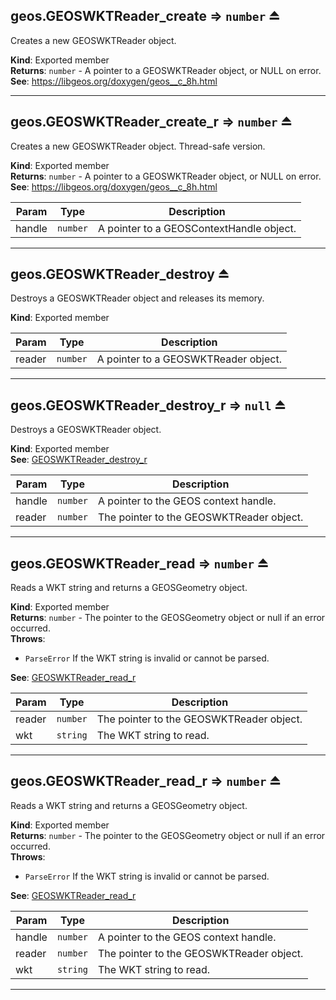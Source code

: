 <a name="exp_module_geos--geos.GEOSWKTReader_create"></a>

## geos.GEOSWKTReader\_create ⇒ <code>number</code> ⏏
Creates a new GEOSWKTReader object.

**Kind**: Exported member  
**Returns**: <code>number</code> - A pointer to a GEOSWKTReader object, or NULL on error.  
**See**: https://libgeos.org/doxygen/geos__c_8h.html  

---
<a name="exp_module_geos--geos.GEOSWKTReader_create_r"></a>

## geos.GEOSWKTReader\_create\_r ⇒ <code>number</code> ⏏
Creates a new GEOSWKTReader object. Thread-safe version.

**Kind**: Exported member  
**Returns**: <code>number</code> - A pointer to a GEOSWKTReader object, or NULL on error.  
**See**: https://libgeos.org/doxygen/geos__c_8h.html  

| Param | Type | Description |
| --- | --- | --- |
| handle | <code>number</code> | A pointer to a GEOSContextHandle object. |


---
<a name="exp_module_geos--geos.GEOSWKTReader_destroy"></a>

## geos.GEOSWKTReader\_destroy ⏏
Destroys a GEOSWKTReader object and releases its memory.

**Kind**: Exported member  

| Param | Type | Description |
| --- | --- | --- |
| reader | <code>number</code> | A pointer to a GEOSWKTReader object. |


---
<a name="exp_module_geos--geos.GEOSWKTReader_destroy_r"></a>

## geos.GEOSWKTReader\_destroy\_r ⇒ <code>null</code> ⏏
Destroys a GEOSWKTReader object.

**Kind**: Exported member  
**See**: [GEOSWKTReader_destroy_r](https://libgeos.org/doxygen/geos__c_8h.html#a0a0f7c1b9f6a9f7c3c4d1b5a7b6f9e2e)  

| Param | Type | Description |
| --- | --- | --- |
| handle | <code>number</code> | A pointer to the GEOS context handle. |
| reader | <code>number</code> | The pointer to the GEOSWKTReader object. |


---
<a name="exp_module_geos--geos.GEOSWKTReader_read"></a>

## geos.GEOSWKTReader\_read ⇒ <code>number</code> ⏏
Reads a WKT string and returns a GEOSGeometry object.

**Kind**: Exported member  
**Returns**: <code>number</code> - The pointer to the GEOSGeometry object or null if an error occurred.  
**Throws**:

- <code>ParseError</code> If the WKT string is invalid or cannot be parsed.

**See**: [GEOSWKTReader_read_r](https://libgeos.org/doxygen/geos__c_8h.html#a0a0f7c1b9f6a9f7c3c4d1b5a7b6f9e2e)  

| Param | Type | Description |
| --- | --- | --- |
| reader | <code>number</code> | The pointer to the GEOSWKTReader object. |
| wkt | <code>string</code> | The WKT string to read. |


---
<a name="exp_module_geos--geos.GEOSWKTReader_read_r"></a>

## geos.GEOSWKTReader\_read\_r ⇒ <code>number</code> ⏏
Reads a WKT string and returns a GEOSGeometry object.

**Kind**: Exported member  
**Returns**: <code>number</code> - The pointer to the GEOSGeometry object or null if an error occurred.  
**Throws**:

- <code>ParseError</code> If the WKT string is invalid or cannot be parsed.

**See**: [GEOSWKTReader_read_r](https://libgeos.org/doxygen/geos__c_8h.html#a0a0f7c1b9f6a9f7c3c4d1b5a7b6f9e2e)  

| Param | Type | Description |
| --- | --- | --- |
| handle | <code>number</code> | A pointer to the GEOS context handle. |
| reader | <code>number</code> | The pointer to the GEOSWKTReader object. |
| wkt | <code>string</code> | The WKT string to read. |


---
